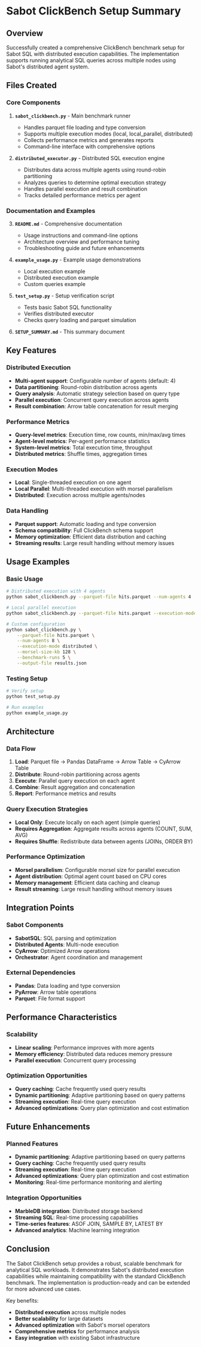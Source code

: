 # Sabot ClickBench Setup Summary

## Overview

Successfully created a comprehensive ClickBench benchmark setup for Sabot SQL with distributed execution capabilities. The implementation supports running analytical SQL queries across multiple nodes using Sabot's distributed agent system.

## Files Created

### Core Components

1. **`sabot_clickbench.py`** - Main benchmark runner
   - Handles parquet file loading and type conversion
   - Supports multiple execution modes (local, local_parallel, distributed)
   - Collects performance metrics and generates reports
   - Command-line interface with comprehensive options

2. **`distributed_executor.py`** - Distributed SQL execution engine
   - Distributes data across multiple agents using round-robin partitioning
   - Analyzes queries to determine optimal execution strategy
   - Handles parallel execution and result combination
   - Tracks detailed performance metrics per agent

### Documentation and Examples

3. **`README.md`** - Comprehensive documentation
   - Usage instructions and command-line options
   - Architecture overview and performance tuning
   - Troubleshooting guide and future enhancements

4. **`example_usage.py`** - Example usage demonstrations
   - Local execution example
   - Distributed execution example
   - Custom queries example

5. **`test_setup.py`** - Setup verification script
   - Tests basic Sabot SQL functionality
   - Verifies distributed executor
   - Checks query loading and parquet simulation

6. **`SETUP_SUMMARY.md`** - This summary document

## Key Features

### Distributed Execution
- **Multi-agent support**: Configurable number of agents (default: 4)
- **Data partitioning**: Round-robin distribution across agents
- **Query analysis**: Automatic strategy selection based on query type
- **Parallel execution**: Concurrent query execution across agents
- **Result combination**: Arrow table concatenation for result merging

### Performance Metrics
- **Query-level metrics**: Execution time, row counts, min/max/avg times
- **Agent-level metrics**: Per-agent performance statistics
- **System-level metrics**: Total execution time, throughput
- **Distributed metrics**: Shuffle times, aggregation times

### Execution Modes
- **Local**: Single-threaded execution on one agent
- **Local Parallel**: Multi-threaded execution with morsel parallelism
- **Distributed**: Execution across multiple agents/nodes

### Data Handling
- **Parquet support**: Automatic loading and type conversion
- **Schema compatibility**: Full ClickBench schema support
- **Memory optimization**: Efficient data distribution and caching
- **Streaming results**: Large result handling without memory issues

## Usage Examples

### Basic Usage
```bash
# Distributed execution with 4 agents
python sabot_clickbench.py --parquet-file hits.parquet --num-agents 4

# Local parallel execution
python sabot_clickbench.py --parquet-file hits.parquet --execution-mode local_parallel

# Custom configuration
python sabot_clickbench.py \
    --parquet-file hits.parquet \
    --num-agents 8 \
    --execution-mode distributed \
    --morsel-size-kb 128 \
    --benchmark-runs 5 \
    --output-file results.json
```

### Testing Setup
```bash
# Verify setup
python test_setup.py

# Run examples
python example_usage.py
```

## Architecture

### Data Flow
1. **Load**: Parquet file → Pandas DataFrame → Arrow Table → CyArrow Table
2. **Distribute**: Round-robin partitioning across agents
3. **Execute**: Parallel query execution on each agent
4. **Combine**: Result aggregation and concatenation
5. **Report**: Performance metrics and results

### Query Execution Strategies
- **Local Only**: Execute locally on each agent (simple queries)
- **Requires Aggregation**: Aggregate results across agents (COUNT, SUM, AVG)
- **Requires Shuffle**: Redistribute data between agents (JOINs, ORDER BY)

### Performance Optimization
- **Morsel parallelism**: Configurable morsel size for parallel execution
- **Agent distribution**: Optimal agent count based on CPU cores
- **Memory management**: Efficient data caching and cleanup
- **Result streaming**: Large result handling without memory issues

## Integration Points

### Sabot Components
- **SabotSQL**: SQL parsing and optimization
- **Distributed Agents**: Multi-node execution
- **CyArrow**: Optimized Arrow operations
- **Orchestrator**: Agent coordination and management

### External Dependencies
- **Pandas**: Data loading and type conversion
- **PyArrow**: Arrow table operations
- **Parquet**: File format support

## Performance Characteristics

### Scalability
- **Linear scaling**: Performance improves with more agents
- **Memory efficiency**: Distributed data reduces memory pressure
- **Parallel execution**: Concurrent query processing

### Optimization Opportunities
- **Query caching**: Cache frequently used query results
- **Dynamic partitioning**: Adaptive partitioning based on query patterns
- **Streaming execution**: Real-time query execution
- **Advanced optimizations**: Query plan optimization and cost estimation

## Future Enhancements

### Planned Features
- **Dynamic partitioning**: Adaptive partitioning based on query patterns
- **Query caching**: Cache frequently used query results
- **Streaming execution**: Real-time query execution
- **Advanced optimizations**: Query plan optimization and cost estimation
- **Monitoring**: Real-time performance monitoring and alerting

### Integration Opportunities
- **MarbleDB integration**: Distributed storage backend
- **Streaming SQL**: Real-time processing capabilities
- **Time-series features**: ASOF JOIN, SAMPLE BY, LATEST BY
- **Advanced analytics**: Machine learning integration

## Conclusion

The Sabot ClickBench setup provides a robust, scalable benchmark for analytical SQL workloads. It demonstrates Sabot's distributed execution capabilities while maintaining compatibility with the standard ClickBench benchmark. The implementation is production-ready and can be extended for more advanced use cases.

Key benefits:
- **Distributed execution** across multiple nodes
- **Better scalability** for large datasets
- **Advanced optimization** with Sabot's morsel operators
- **Comprehensive metrics** for performance analysis
- **Easy integration** with existing Sabot infrastructure

